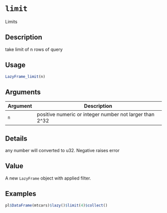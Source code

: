 # `limit`

Limits

## Description

take limit of n rows of query

## Usage

```r
LazyFrame_limit(n)
```

## Arguments

| Argument | Description                                             | 
| -------- | ------------------------------------------------------- |
| `n`         | positive numeric or integer number not larger than 2^32 | 

## Details

any number will converted to u32. Negative raises error

## Value

A new `LazyFrame` object with applied filter.

## Examples

```r
pl$DataFrame(mtcars)$lazy()$limit(4)$collect()
```


